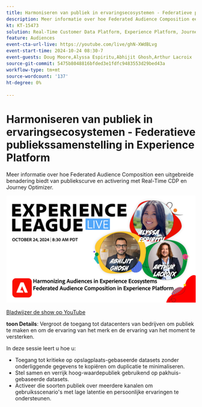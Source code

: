 ```yaml
---
title: Harmoniseren van publiek in ervaringsecosystemen - Federatieve publiekssamenstelling in Experience Platform
description: Meer informatie over hoe Federated Audience Composition een uitgebreide benadering biedt van publiekscurve en activering met Real-Time CDP en Journey Optimizer.
kt: KT-15473
solution: Real-Time Customer Data Platform, Experience Platform, Journey Optimizer
feature: Audiences
event-cta-url-live: https://youtube.com/live/ghN-XWdBLvg
event-start-time: 2024-10-24 08:30-7
event-guests: Doug Moore,Alyssa Espiritu,Abhijit Ghosh,Arthur Lacroix
source-git-commit: 5475b8048816bfded3e1fdfc9483553d29bed43a
workflow-type: tm+mt
source-wordcount: '137'
ht-degree: 0%

---
```


# Harmoniseren van publiek in ervaringsecosystemen - Federatieve publiekssamenstelling in Experience Platform

Meer informatie over hoe Federated Audience Composition een uitgebreide benadering biedt van publiekscurve en activering met Real-Time CDP en Journey Optimizer.

<img alt="Experience League LIVE 24 oktober 2024" src="../episodes/assets/ep41-web-banner.png">

[ Bladwijzer de show op YouTube ](https://youtube.com/live/ghN-XWdBLvg)

**toon Details**:
Vergroot de toegang tot datacenters van bedrijven om publiek te maken en om de ervaring van het merk en de ervaring van het moment te versterken.

In deze sessie leert u hoe u:

* Toegang tot kritieke op opslagplaats-gebaseerde datasets zonder onderliggende gegevens te kopiëren om duplicatie te minimaliseren.
* Stel samen en verrijk hoog-waardepubliek gebruikend op pakhuis-gebaseerde datasets.
* Activeer die soorten publiek over meerdere kanalen om gebruiksscenario&#39;s met lage latentie en persoonlijke ervaringen te ondersteunen.
